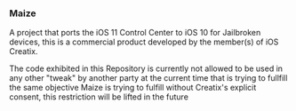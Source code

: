### Maize

A project that ports the iOS 11 Control Center to iOS 10 for Jailbroken devices, this is a commercial product developed by the member(s) of iOS Creatix.

The code exhibited in this Repository is currently not allowed to be used in any other "tweak" by another party at the current time that is trying to fullfill the same objective Maize is trying to fulfill without Creatix's explicit consent, this restriction will be lifted in the future
